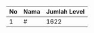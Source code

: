 | No | Nama            | Jumlah Level |
|----|-----------------|--------------|
| 1  | #    |    1622        |
